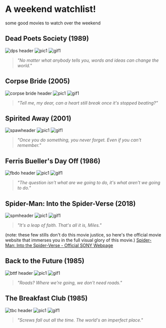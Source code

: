 # A weekend watchlist!

some good movies to watch over the weekend

## Dead Poets Society (1989)
![dps header](https://64.media.tumblr.com/a9938db871cf993e992bd1915783be72/5c8352854b61efb6-51/s1280x1920/5762ce05ad737e8fab7eb0f4dffb53bd4f238491.jpg)
![pic1](https://i.pinimg.com/564x/d8/3f/f7/d83ff7e2b92fa0cdfa6b2672c04cc678.jpg)
![gif1](https://64.media.tumblr.com/c756cc753fc873f0300f4c3c43db6b24/tumblr_ptj1n24pmQ1ua45zn_400.gif)
> *"No matter what anybody tells you, words and ideas can change the world."*

## Corpse Bride (2005)
![corpse bride header](https://i.pinimg.com/736x/0c/26/a4/0c26a44d5dd24e504b378a311f4d052e.jpg)
![pic1](https://i.pinimg.com/564x/f1/e2/4e/f1e24ecf7203a57230222c04ed31b3f4.jpg)
![gif1](https://giffiles.alphacoders.com/164/164763.gif)
> *"Tell me, my dear, can a heart still break once it's stopped beating?"*

## Spirited Away (2001)
![spawheader](https://i.pinimg.com/564x/9f/54/71/9f5471c2fb321b43dffd7eeb82577ff7.jpg)
![pic1](https://i.pinimg.com/564x/2d/27/09/2d27099acff6c96d44243d6a9b14f89c.jpg)
![gif1](https://howspiritedawaychangedtheworldhome.files.wordpress.com/2018/12/tumblr_oynap5jh3o1ui7oe1o1_500.gif)
> *"Once you do something, you never forget. Even if you can't remember."*

## Ferris Bueller's Day Off (1986)
![fbdo header](https://oneroomwithaview.com/wp-content/uploads/2016/06/1fb.jpg)
![pic1](https://www.zekefilm.org/wp-content/uploads/2016/06/ferris-buellers-day-off-car.jpg)
![gif1](https://c.tenor.com/S72nPwp3dVkAAAAC/ferris-buellers-day-off-swag.gif)
> *"The question isn't what are we going to do, it's what aren't we going to do."*

## Spider-Man: Into the Spider-Verse (2018)
![spmheader](https://i.pinimg.com/originals/e5/b7/6e/e5b76e0114e8ad0d12e2f46a1b4f8924.jpg)
![pic1](https://images.squarespace-cdn.com/content/v1/52c9d908e4b0e87887310693/1570978934596-0SOUEBFH7GROCCU7AZNR/into-spiderverse-animationscreencaps.com-7189.jpg)
![gif1](https://wallpapercave.com/uwp/uwp1892262.gif)
> *"It's a leap of faith. That's all it is, Miles."*

(note: these few stills don't do this movie justice, so here's the official movie website that immerses you in the full visual glory of this movie.)
[Spider-Man: Into the Spider-Verse - Official SONY Webpage](https://www.sonypicturesanimation.com/projects/films/spider-man-spider-verse)

## Back to the Future (1985)
![bttf header](https://creativekonzepts.com/wp-content/uploads/2018/06/ck_portfolio_bttf_yz_header.jpg)
![pic1](https://i.pinimg.com/564x/a5/ca/3d/a5ca3da3eeff0217ed5f834f5153a9f1.jpg)
![gif1](https://c.tenor.com/bA3Nu3pxAHkAAAAd/to-the-future-time-travel.gif)
> *"Roads? Where we're going, we don't need roads."*

## The Breakfast Club (1985)
![tbc header](https://64.media.tumblr.com/8d0fc651dd7643dd766bb78012fc749f/tumblr_ntt2slptns1udreg2o5_1280.png)
![pic1](https://i.pinimg.com/564x/ee/87/af/ee87afcccdbfb80a44cb34694708d082.jpg)
![gif1](https://c.tenor.com/BE8c78feXxMAAAAC/breakfast-club-whoops.gif)
> *"Screws fall out all the time. The world's an imperfect place."*
